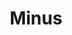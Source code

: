 ---
title: Minus
tags: ["minus", "remove", "subtract", "delete", "minimize", "decrease", "reduce"]
icon: minus
svg: '<svg xmlns="http://www.w3.org/2000/svg" width="24" height="24" fill="none" viewBox="0 0 24 24" stroke-width="1.5" stroke-linecap="round" stroke-linejoin="round" stroke="currentColor"><path d="M5 12h14"/></svg>'
---